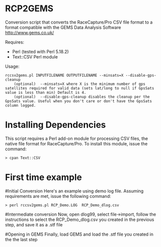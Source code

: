 RCP2GEMS
========

Conversion script that converts the RaceCapture/Pro CSV file format to a format compatible with the GEMS Data Analysis Software http://www.gems.co.uk/

Requires:

* Perl (tested with Perl 5.18.2)
* Text::CSV Perl module 

Usage:

    rccsv2gems.pl INPUTFILENAME OUTPUTFILENAME --minsats=X --disable-gps-cleanup
        (optional)  --minsats=X where X is the minimum number of gps satellites required for valid data (sets lat/long to null if GpsSats value is less than min) Default is 4.
        (optional)  --disable-gps-cleanup disables the cleanup per the GpsSats value. Useful when you don't care or don't have the GpsSats column logged.


Installing Dependencies
=======================

This script requires a Perl add-on module for processing CSV files, the native file format for RaceCapture/Pro. To install this module, issue the command:

    > cpan Text::CSV

First time example 
==================

#Initial Conversion
Here's an example using demo log file. Assuming requirements are met, issue the following command:

    > perl rccsv2gems.pl RCP_Demo.LOG  RCP_Demo_dlog.csv

#Intermediate conversion
Now, open dlog99, select file->import, follow the instructions to select the RCP_Demo_dlog.csv you created in the previous step, and save it as a .stf file

#Opening in GEMS
Finally, load GEMS and load the .stf file you created in the the last step



